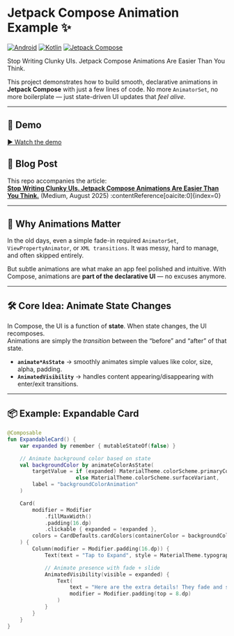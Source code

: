 # Jetpack Compose Animation Example ✨

[![Android](https://img.shields.io/badge/Platform-Android-green?logo=android)](https://www.android.com/)
[![Kotlin](https://img.shields.io/badge/Language-Kotlin-blue?logo=kotlin)](https://kotlinlang.org/)
[![Jetpack Compose](https://img.shields.io/badge/Jetpack-Compose-4285F4?logo=jetpackcompose&logoColor=white)](https://developer.android.com/jetpack/compose)

Stop Writing Clunky UIs. Jetpack Compose Animations Are Easier Than You Think.

This project demonstrates how to build smooth, declarative animations in **Jetpack Compose** with just a few lines of code. No more `AnimatorSet`, no more boilerplate — just state-driven UI updates that *feel alive*.

---
## 🎥 Demo

[▶️ Watch the demo](media/demo.mp4)

## 📝 Blog Post

This repo accompanies the article:  
**[Stop Writing Clunky UIs. Jetpack Compose Animations Are Easier Than You Think.](https://jamshidbekboynazarov.medium.com/stop-writing-clunky-uis-jetpack-compose-animations-are-easier-than-you-think-ead9dbfba913)** (Medium, August 2025) :contentReference[oaicite:0]{index=0}

---

## 🚀 Why Animations Matter

In the old days, even a simple fade-in required `AnimatorSet`, `ViewPropertyAnimator`, or `XML transitions`. It was messy, hard to manage, and often skipped entirely.

But subtle animations are what make an app feel polished and intuitive. With Compose, animations are **part of the declarative UI** — no excuses anymore.

---

## 🛠 Core Idea: Animate State Changes

In Compose, the UI is a function of **state**. When state changes, the UI recomposes.  
Animations are simply the *transition* between the “before” and “after” of that state.

- **`animate*AsState`** → smoothly animates simple values like color, size, alpha, padding.
- **`AnimatedVisibility`** → handles content appearing/disappearing with enter/exit transitions.

---

## 📦 Example: Expandable Card

```kotlin
@Composable
fun ExpandableCard() {
    var expanded by remember { mutableStateOf(false) }

    // Animate background color based on state
    val backgroundColor by animateColorAsState(
        targetValue = if (expanded) MaterialTheme.colorScheme.primaryContainer
                      else MaterialTheme.colorScheme.surfaceVariant,
        label = "backgroundColorAnimation"
    )

    Card(
        modifier = Modifier
            .fillMaxWidth()
            .padding(16.dp)
            .clickable { expanded = !expanded },
        colors = CardDefaults.cardColors(containerColor = backgroundColor)
    ) {
        Column(modifier = Modifier.padding(16.dp)) {
            Text(text = "Tap to Expand", style = MaterialTheme.typography.titleMedium)

            // Animate presence with fade + slide
            AnimatedVisibility(visible = expanded) {
                Text(
                    text = "Here are the extra details! They fade and slide in smoothly, making the UI feel polished.",
                    modifier = Modifier.padding(top = 8.dp)
                )
            }
        }
    }
}
